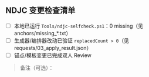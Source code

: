 ## NDJC 变更检查清单
- [ ] 本地已运行 `Tools/ndjc-selfcheck.ps1`：0 missing（见 anchors/missing_*.txt）
- [ ] 生成器/编排器改动已验证 `replacedCount > 0`（见 requests/03_apply_result.json）
- [ ] 锚点/模板变更已完成双人 Review

> 备注（可选）：
